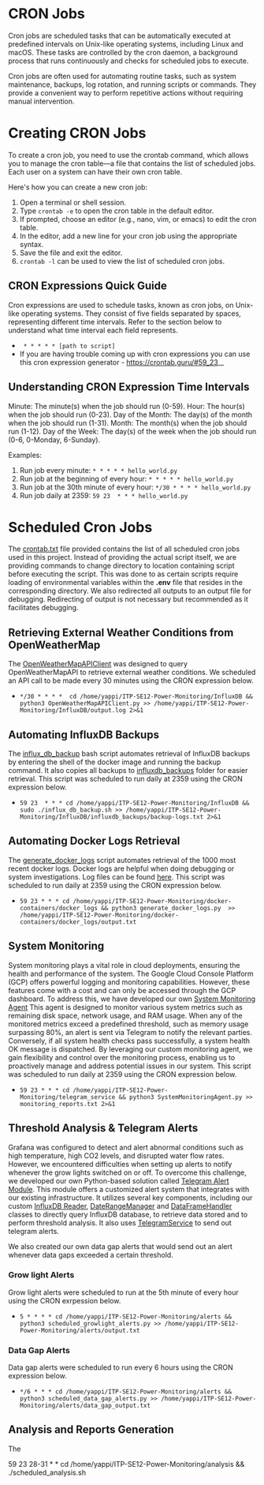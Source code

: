 # CRON Jobs
Cron jobs are scheduled tasks that can be automatically executed at predefined intervals on Unix-like operating systems, including Linux and macOS. These tasks are controlled by the cron daemon, a background process that runs continuously and checks for scheduled jobs to execute.

Cron jobs are often used for automating routine tasks, such as system maintenance, backups, log rotation, and running scripts or commands. They provide a convenient way to perform repetitive actions without requiring manual intervention.

# Creating CRON Jobs
To create a cron job, you need to use the crontab command, which allows you to manage the cron table—a file that contains the list of scheduled jobs. Each user on a system can have their own cron table.

Here's how you can create a new cron job:
1. Open a terminal or shell session.
2. Type ``crontab -e`` to open the cron table in the default editor.
3. If prompted, choose an editor (e.g., nano, vim, or emacs) to edit the cron table.
4. In the editor, add a new line for your cron job using the appropriate syntax.
5. Save the file and exit the editor.
6. ``crontab -l`` can be used to view the list of scheduled cron jobs.

## CRON Expressions Quick Guide
Cron expressions are used to schedule tasks, known as cron jobs, on Unix-like operating systems. They consist of five fields separated by spaces, representing different time intervals. Refer to the section below to understand what time interval each field represents. 
* `` * * * * * [path to script]``
* If you are having trouble coming up with cron expressions you can use this cron expression generator - https://crontab.guru/#59_23_*_*

## Understanding CRON Expression Time Intervals 
Minute: The minute(s) when the job should run (0-59).
Hour: The hour(s) when the job should run (0-23).
Day of the Month: The day(s) of the month when the job should run (1-31).
Month: The month(s) when the job should run (1-12).
Day of the Week: The day(s) of the week when the job should run (0-6, 0-Monday, 6-Sunday).

Examples:
1. Run job every minute: ``* * * * * hello_world.py``
2. Run job at the beginning of every hour: ``* * * * * hello_world.py``
3. Run job at the 30th minute of every hour: ``*/30 * * * * hello_world.py``
4. Run job daily at 2359: ``59 23  * * * hello_world.py``

# Scheduled Cron Jobs
The [crontab.txt](crontab.txt) file provided contains the list of all scheduled cron jobs used in this project. Instead of providing the actual script itself, we are providing commands to change directory to location containing script before executing the script. This was done to as certain scripts require loading of environmental variables within the **.env** file that resides in the corresponding directory. We also redirected all outputs to an output file for debugging. Redirecting of output is not necessary but recommended as it facilitates debugging.

## Retrieving External Weather Conditions from OpenWeatherMap 
The [OpenWeatherMapAPIClient](../InfluxDB/OpenWeatherMapAPIClient.py) was designed to query OpenWeatherMapAPI to retrieve external weather conditions. We scheduled an API call to be made every 30 minutes using the CRON expression below. 
* ``*/30 * * * *  cd /home/yappi/ITP-SE12-Power-Monitoring/InfluxDB && python3 OpenWeatherMapAPIClient.py >> /home/yappi/ITP-SE12-Power-Monitoring/InfluxDB/output.log 2>&1``

## Automating InfluxDB Backups
The [influx_db_backup](../InfluxDB/influx_db_backup.sh) bash script automates retrieval of InfluxDB backups by entering the shell of the docker image and running the backup command. It also copies all backups to [influxdb_backups](../InfluxDB/influxdb_backups) folder for easier retrieval. This script was scheduled to run daily at 2359 using the CRON expression below.
* ``59 23  * * * cd /home/yappi/ITP-SE12-Power-Monitoring/InfluxDB && sudo ./influx_db_backup.sh >> /home/yappi/ITP-SE12-Power-Monitoring/InfluxDB/influxdb_backups/backup-logs.txt 2>&1``

## Automating Docker Logs Retrieval
The [generate_docker_logs](../docker-containers/docker_logs/generate_docker_logs.py) script automates retrieval of the 1000 most recent docker logs. Docker logs are helpful when doing debugging or system investigations. Log files can be found [here](../docker-containers/docker_logs). This script was scheduled to run daily at 2359 using the CRON expression below. 
* ``59 23 * * * cd /home/yappi/ITP-SE12-Power-Monitoring/docker-containers/docker_logs && python3 generate_docker_logs.py  >> /home/yappi/ITP-SE12-Power-Monitoring/docker-containers/docker_logs/output.txt``

## System Monitoring
System monitoring plays a vital role in cloud deployments, ensuring the health and performance of the system. The Google Cloud Console Platform (GCP) offers powerful logging and monitoring capabilities. However, these features come with a cost and can only be accessed through the GCP dashboard. To address this, we have developed our own  [System Monitoring Agent](../telegram_service/SystemMonitoringAgent.py) This agent is designed to monitor various system metrics such as remaining disk space, network usage, and RAM usage. When any of the monitored metrics exceed a predefined threshold, such as memory usage surpassing 80%, an alert is sent via Telegram to notify the relevant parties. Conversely, if all system health checks pass successfully, a system health OK message is dispatched. By leveraging our custom monitoring agent, we gain flexibility and control over the monitoring process, enabling us to proactively manage and address potential issues in our system. This script was scheduled to run daily at 2359 using the CRON expression below.
* ``59 23 * * * cd /home/yappi/ITP-SE12-Power-Monitoring/telegram_service && python3 SystemMonitoringAgent.py >> monitoring_reports.txt 2>&1``

## Threshold Analysis & Telegram Alerts
Grafana was configured to detect and alert abnormal conditions such as high temperature, high CO2 levels, and disrupted water flow rates. However, we encountered difficulties when setting up alerts to notify whenever the grow lights switched on or off. To overcome this challenge, we developed our own Python-based solution called [Telegram Alert Module](../alerts/TelegramAlertModule.py). This module offers a customized alert system that integrates with our existing infrastructure. It utilizes several key components, including our custom [InfluxDB Reader](../InfluxDB/InfluxDBReader.py), [DateRangeManager](../InfluxDB/DateRangeManager.py) and [DataFrameHandler](../InfluxDB/InfluxDBDataFrameHandler.py) classes to directly query InfluxDB database, to retrieve data stored and to perform threshold analysis. It also uses [TelegramService](../telegram_service/TelegramService.py) to send out telegram alerts. 

We also created our own data gap alerts that would send out an alert whenever data gaps exceeded a certain threshold. 

###  Grow light Alerts 
Grow light alerts were scheduled to run at the 5th minute of every hour using the CRON exrpession below. 
* ``5 * * * * cd /home/yappi/ITP-SE12-Power-Monitoring/alerts && python3 scheduled_growlight_alerts.py >> /home/yappi/ITP-SE12-Power-Monitoring/alerts/output.txt``

### Data Gap Alerts
Data gap alerts were scheduled to run every 6 hours using the CRON expression below.
* ``*/6 * * * cd /home/yappi/ITP-SE12-Power-Monitoring/alerts && python3 scheduled_data_gap_alerts.py >> /home/yappi/ITP-SE12-Power-Monitoring/alerts/data_gap_output.txt``

## Analysis and Reports Generation
The 

59 23 28-31 * * cd /home/yappi/ITP-SE12-Power-Monitoring/analysis && ./scheduled_analysis.sh
